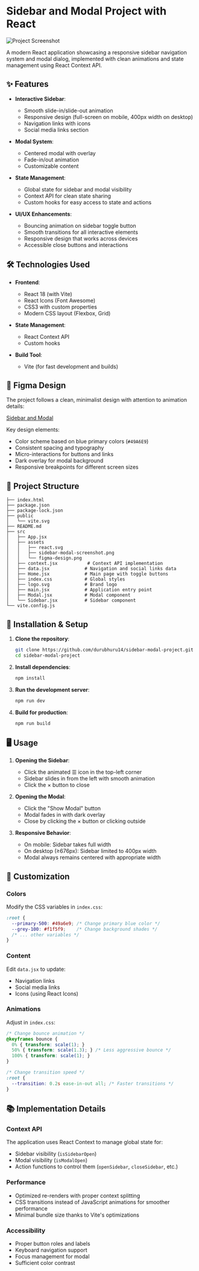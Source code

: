 # Sidebar and Modal Project with React

![Project Screenshot](https://i.imgur.com/aT8wAP7.png)

A modern React application showcasing a responsive sidebar navigation system and modal dialog, implemented with clean animations and state management using React Context API.

## ✨ Features

- **Interactive Sidebar**:
  - Smooth slide-in/slide-out animation
  - Responsive design (full-screen on mobile, 400px width on desktop)
  - Navigation links with icons
  - Social media links section

- **Modal System**:
  - Centered modal with overlay
  - Fade-in/out animation
  - Customizable content

- **State Management**:
  - Global state for sidebar and modal visibility
  - Context API for clean state sharing
  - Custom hooks for easy access to state and actions

- **UI/UX Enhancements**:
  - Bouncing animation on sidebar toggle button
  - Smooth transitions for all interactive elements
  - Responsive design that works across devices
  - Accessible close buttons and interactions

## 🛠 Technologies Used

- **Frontend**:
  - React 18 (with Vite)
  - React Icons (Font Awesome)
  - CSS3 with custom properties
  - Modern CSS layout (Flexbox, Grid)

- **State Management**:
  - React Context API
  - Custom hooks

- **Build Tool**:
  - Vite (for fast development and builds)

## 🎨 Figma Design

The project follows a clean, minimalist design with attention to animation details:

[Sidebar and Modal](https://www.figma.com/file/cFyEiRb6jQdVIVK9M5eoe6/Sidebar-and-modal?node-id=0%3A1&t=sg6VSjSNK3T1Uy8P-1)

Key design elements:
- Color scheme based on blue primary colors (`#49A6E9`)
- Consistent spacing and typography
- Micro-interactions for buttons and links
- Dark overlay for modal background
- Responsive breakpoints for different screen sizes

## 📂 Project Structure

```
├── index.html
├── package.json
├── package-lock.json
├── public
│   └── vite.svg
├── README.md
├── src
│   ├── App.jsx
│   ├── assets
│   │   ├── react.svg
│   │   ├── sidebar-modal-screenshot.png
│   │   └── figma-design.png
│   ├── context.jsx           # Context API implementation
│   ├── data.jsx             # Navigation and social links data
│   ├── Home.jsx             # Main page with toggle buttons
│   ├── index.css            # Global styles
│   ├── logo.svg             # Brand logo
│   ├── main.jsx             # Application entry point
│   ├── Modal.jsx            # Modal component
│   └── Sidebar.jsx          # Sidebar component
└── vite.config.js
```

## 🚀 Installation & Setup

1. **Clone the repository**:
   ```bash
   git clone https://github.com/durubhuru14/sidebar-modal-project.git
   cd sidebar-modal-project
   ```

2. **Install dependencies**:
   ```bash
   npm install
   ```

3. **Run the development server**:
   ```bash
   npm run dev
   ```

4. **Build for production**:
   ```bash
   npm run build
   ```

## 🖥 Usage

1. **Opening the Sidebar**:
   - Click the animated ☰ icon in the top-left corner
   - Sidebar slides in from the left with smooth animation
   - Click the × button to close

2. **Opening the Modal**:
   - Click the "Show Modal" button
   - Modal fades in with dark overlay
   - Close by clicking the × button or clicking outside

3. **Responsive Behavior**:
   - On mobile: Sidebar takes full width
   - On desktop (≥676px): Sidebar limited to 400px width
   - Modal always remains centered with appropriate width

## 🎨 Customization

### Colors
Modify the CSS variables in `index.css`:
```css
:root {
  --primary-500: #49a6e9; /* Change primary blue color */
  --grey-100: #f1f5f9;    /* Change background shades */
  /* ... other variables */
}
```

### Content
Edit `data.jsx` to update:
- Navigation links
- Social media links
- Icons (using React Icons)

### Animations
Adjust in `index.css`:
```css
/* Change bounce animation */
@keyframes bounce {
  0% { transform: scale(1); }
  50% { transform: scale(1.3); } /* Less aggressive bounce */
  100% { transform: scale(1); }
}

/* Change transition speed */
:root {
  --transition: 0.2s ease-in-out all; /* Faster transitions */
}
```

## 📚 Implementation Details

### Context API
The application uses React Context to manage global state for:
- Sidebar visibility (`isSidebarOpen`)
- Modal visibility (`isModalOpen`)
- Action functions to control them (`openSidebar`, `closeSidebar`, etc.)

### Performance
- Optimized re-renders with proper context splitting
- CSS transitions instead of JavaScript animations for smoother performance
- Minimal bundle size thanks to Vite's optimizations

### Accessibility
- Proper button roles and labels
- Keyboard navigation support
- Focus management for modal
- Sufficient color contrast
